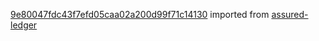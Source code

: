 [9e80047fdc43f7efd05caa02a200d99f71c14130](https://github.com/insolar/assured-ledger/commit/9e80047fdc43f7efd05caa02a200d99f71c14130) imported from [assured-ledger](https://github.com/insolar/assured-ledger)
